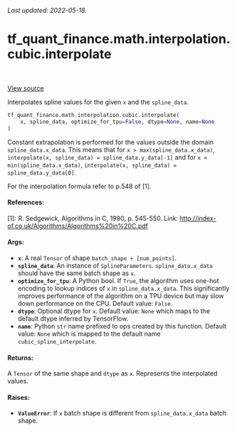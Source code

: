 <!--
This file is generated by a tool. Do not edit directly.
For open-source contributions the docs will be updated automatically.
-->

*Last updated: 2022-05-18.*

<div itemscope itemtype="http://developers.google.com/ReferenceObject">
<meta itemprop="name" content="tf_quant_finance.math.interpolation.cubic.interpolate" />
<meta itemprop="path" content="Stable" />
</div>

# tf_quant_finance.math.interpolation.cubic.interpolate

<!-- Insert buttons and diff -->

<table class="tfo-notebook-buttons tfo-api" align="left">
</table>

<a target="_blank" href="https://github.com/google/tf-quant-finance/blob/master/tf_quant_finance/math/interpolation/cubic/cubic_interpolation.py">View source</a>



Interpolates spline values for the given `x` and the `spline_data`.

```python
tf_quant_finance.math.interpolation.cubic.interpolate(
    x, spline_data, optimize_for_tpu=False, dtype=None, name=None
)
```



<!-- Placeholder for "Used in" -->

Constant extrapolation is performed for the values outside the domain
`spline_data.x_data`. This means that for `x > max(spline_data.x_data)`,
`interpolate(x, spline_data) = spline_data.y_data[-1]`
and for  `x < min(spline_data.x_data)`,
`interpolate(x, spline_data) = spline_data.y_data[0]`.

For the interpolation formula refer to p.548 of [1].

#### References:
[1]: R. Sedgewick, Algorithms in C, 1990, p. 545-550.
  Link: http://index-of.co.uk/Algorithms/Algorithms%20in%20C.pdf

#### Args:


* <b>`x`</b>: A real `Tensor` of shape `batch_shape + [num_points]`.
* <b>`spline_data`</b>: An instance of `SplineParameters`. `spline_data.x_data` should
  have the same batch shape as `x`.
* <b>`optimize_for_tpu`</b>: A Python bool. If `True`, the algorithm uses one-hot
  encoding to lookup indices of `x` in `spline_data.x_data`. This
  significantly improves performance of the algorithm on a TPU device but
  may slow down performance on the CPU.
  Default value: `False`.
* <b>`dtype`</b>: Optional dtype for `x`.
  Default value: `None` which maps to the default dtype inferred by
    TensorFlow.
* <b>`name`</b>: Python `str` name prefixed to ops created by this function.
  Default value: `None` which is mapped to the default name
    `cubic_spline_interpolate`.


#### Returns:

A `Tensor` of the same shape and `dtype` as `x`. Represents
the interpolated values.



#### Raises:


* <b>`ValueError`</b>:   If `x` batch shape is different from `spline_data.x_data` batch
  shape.